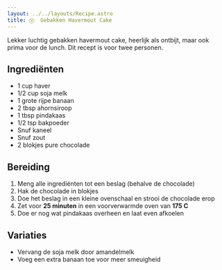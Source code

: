 ```yaml
---
layout: ../../layouts/Recipe.astro
title: Ⓥ  Gebakken Havermout Cake
---
```

Lekker luchtig gebakken havermout cake, heerlijk als ontbijt, maar ook prima voor de lunch. Dit recept is voor twee personen.

## Ingrediënten

* 1 cup haver
* 1/2 cup soja melk
* 1 grote rijpe banaan
* 2 tbsp ahornsiroop
* 1 tbsp pindakaas
* 1/2 tsp bakpoeder
* Snuf kaneel
* Snuf zout
* 2 blokjes pure chocolade

## Bereiding

1. Meng alle ingrediënten tot een beslag (behalve de chocolade)
2. Hak de chocolade in blokjes
3. Doe het beslag in een kleine ovenschaal en strooi de chocolade erop
4. Zet voor **25 minuten** in een voorverwarmde oven van **175 C**
5. Doe er nog wat pindakaas overheen en laat even afkoelen

## Variaties

* Vervang de soja melk door amandelmelk
* Voeg een extra banaan toe voor meer smeuigheid